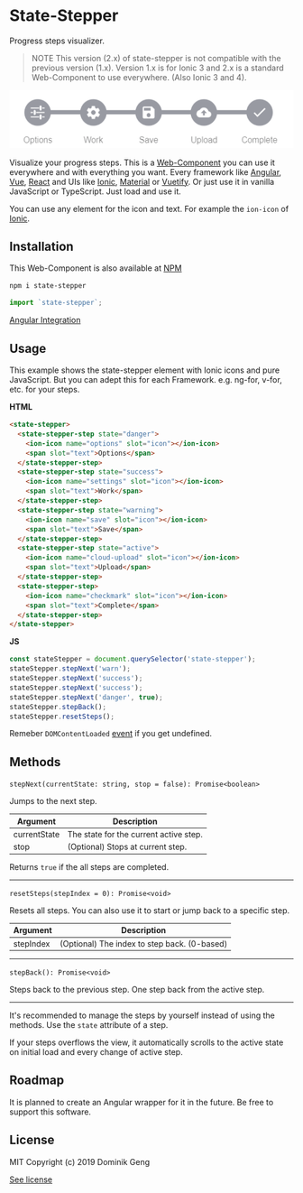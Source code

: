 # State-Stepper

Progress steps visualizer.

> NOTE This version (2.x) of state-stepper is not compatible with the previous version (1.x).
> Version 1.x is for Ionic 3 and 2.x is a standard Web-Component to use everywhere. (Also Ionic 3 and 4).

![](docs/demo.gif)

Visualize your progress steps. This is a [Web-Component](https://developer.mozilla.org/en-US/docs/Web/Web_Components) you can use it everywhere and with everything you want. Every framework like [Angular](https://angular.io/), [Vue](https://vuejs.org/), [React](https://reactjs.org/) and UIs like [Ionic](https://ionicframework.com/), [Material](https://material.angular.io/) or [Vuetify](https://vuetifyjs.com). Or just use it in vanilla JavaScript or TypeScript. Just load and use it.

You can use any element for the icon and text. For example the `ion-icon` of [Ionic](https://ionicons.com/).

## Installation

This Web-Component is also available at [NPM](https://www.npmjs.com/package/state-stepper)

```text
npm i state-stepper
```

```ts
import `state-stepper`;
```

[Angular Integration](https://stenciljs.com/docs/angular)

## Usage

This example shows the state-stepper element with Ionic icons and pure JavaScript. But you can adept this for each Framework. e.g. ng-for, v-for, etc. for your steps.

**HTML**

```html
<state-stepper>
  <state-stepper-step state="danger">
    <ion-icon name="options" slot="icon"></ion-icon>
    <span slot="text">Options</span>
  </state-stepper-step>
  <state-stepper-step state="success">
    <ion-icon name="settings" slot="icon"></ion-icon>
    <span slot="text">Work</span>
  </state-stepper-step>
  <state-stepper-step state="warning">
    <ion-icon name="save" slot="icon"></ion-icon>
    <span slot="text">Save</span>
  </state-stepper-step>
  <state-stepper-step state="active">
    <ion-icon name="cloud-upload" slot="icon"></ion-icon>
    <span slot="text">Upload</span>
  </state-stepper-step>
  <state-stepper-step>
    <ion-icon name="checkmark" slot="icon"></ion-icon>
    <span slot="text">Complete</span>
  </state-stepper-step>
</state-stepper>
```

**JS**

```js
const stateStepper = document.querySelector('state-stepper');
stateStepper.stepNext('warn');
stateStepper.stepNext('success');
stateStepper.stepNext('success');
stateStepper.stepNext('danger', true);
stateStepper.stepBack();
stateStepper.resetSteps();
```

Remeber `DOMContentLoaded` [event](https://developer.mozilla.org/en-US/docs/Web/API/Window/DOMContentLoaded_event) if you get undefined.

## Methods

`stepNext(currentState: string, stop = false): Promise<boolean>`

Jumps to the next step.

| Argument     | Description                            |
| ------------ | -------------------------------------- |
| currentState | The state for the current active step. |
| stop         | (Optional) Stops at current step.      |

Returns `true` if the all steps are completed.

---

`resetSteps(stepIndex = 0): Promise<void>`

Resets all steps. You can also use it to start or jump back to a specific step.

| Argument  | Description                                  |
| --------- | -------------------------------------------- |
| stepIndex | (Optional) The index to step back. (0-based) |

---

`stepBack(): Promise<void>`

Steps back to the previous step. One step back from the active step.

---

It's recommended to manage the steps by yourself instead of using the methods. Use the `state` attribute of a step.

If your steps overflows the view, it automatically scrolls to the active state on initial load and every change of active step.

## Roadmap

It is planned to create an Angular wrapper for it in the future. Be free to support this software.

## License

MIT Copyright (c) 2019 Dominik Geng

[See license](LICENSE)

